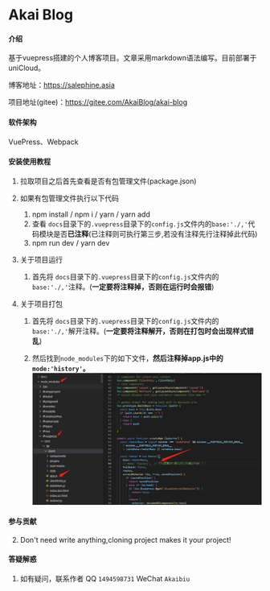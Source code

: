 # Akai Blog 

#### 介绍
基于vuepress搭建的个人博客项目。文章采用markdown语法编写。目前部署于uniCloud。

博客地址：https://salephine.asia

项目地址(gitee)：https://gitee.com/AkaiBlog/akai-blog

#### 软件架构

VuePress、Webpack


#### 安装使用教程

1. 拉取项目之后首先查看是否有包管理文件(package.json)

2. 如果有包管理文件执行以下代码

   1.  npm install / npm i  / yarn / yarn add 
   2.  查看 `docs`目录下的`.vuepress`目录下的`config.js`文件内的`base:'./,'`代码模块是否**已注释**(已注释则可执行第三步,若没有注释先行注释掉此代码)
   3.  npm run dev /  yarn dev

3. 关于项目运行
   1. 首先将 `docs`目录下的`.vuepress`目录下的`config.js`文件内的`base:'./,'`注释。(**一定要将注释掉，否则在运行时会报错**)
4. 关于项目打包

   1. 首先将 `docs`目录下的`.vuepress`目录下的`config.js`文件内的`base:'./,'`解开注释。(**一定要将注释解开，否则在打包时会出现样式错乱**)

   2. 然后找到`node_modules`下的如下文件，**然后注释掉app.js中的`mode:'history'`。**
![输入图片说明](akai-blog/docs/.vuepress/public/img/giteeMd.jpg)

#### 参与贡献

2.  Don't need write anything,cloning project makes it your project!


#### 答疑解惑

1. 如有疑问，联系作者 QQ   `1494598731`       WeChat    `Akaibiu`